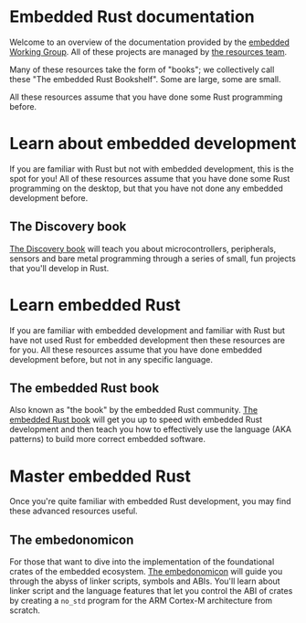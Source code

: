 # Embedded Rust documentation

Welcome to an overview of the documentation provided by the [embedded Working
Group][wg]. All of these projects are managed by [the resources team][team].

Many of these resources take the form of "books"; we collectively call these
"The embedded Rust Bookshelf". Some are large, some are small.

[wg]: https://github.com/rust-embedded/wg
[team]: https://github.com/rust-embedded/wg#the-resources-team

All these resources assume that you have done some Rust programming before.

# Learn about embedded development

If you are familiar with Rust but not with embedded development, this is the
spot for you! All of these resources assume that you have done some Rust
programming on the desktop, but that you have not done any embedded development
before.

## The Discovery book

[The Discovery book][discovery] will teach you about microcontrollers,
peripherals, sensors and bare metal programming through a series of small, fun
projects that you'll develop in Rust.

[discovery]: discovery

# Learn embedded Rust

If you are familiar with embedded development and familiar with Rust but have
not used Rust for embedded development then these resources are for you. All
these resources assume that you have done embedded development before, but not
in any specific language.

## The embedded Rust book

Also known as "the book" by the embedded Rust community. [The embedded Rust
book][book] will get you up to speed with embedded Rust development and then
teach you how to effectively use the language (AKA patterns) to build more
correct embedded software.

[book]: book

# Master embedded Rust

Once you're quite familiar with embedded Rust development, you may find these
advanced resources useful.

## The embedonomicon

For those that want to dive into the implementation of the foundational crates
of the embedded ecosystem. [The embedonomicon] will guide you through the abyss
of linker scripts, symbols and ABIs. You'll learn about linker script and the
language features that let you control the ABI of crates by creating a `no_std`
program for the ARM Cortex-M architecture from scratch.

[The embedonomicon]:https://rust-embedded.github.io/embedonomicon
